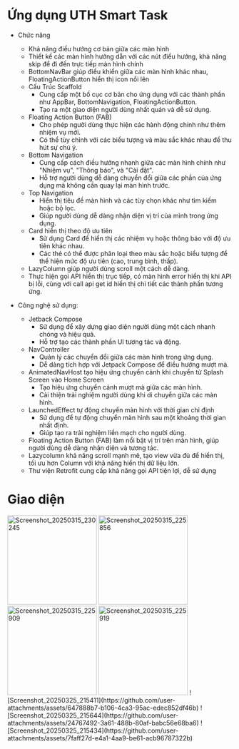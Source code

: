 # Ứng dụng UTH Smart Task

- Chức năng
  - Khả năng điều hướng cơ bản giữa các màn hình
  - Thiết kế các màn hình hướng dẫn với các nút điều hướng, khả năng skip để đi đến trực tiếp màn hình chính
  - BottomNavBar giúp điều khiển giữa các màn hình khác nhau, FloatingActionButton hiển thị icon nổi lên
  - Cấu Trúc Scaffold
    - Cung cấp một bố cục cơ bản cho ứng dụng với các thành phần như AppBar, BottomNavigation, FloatingActionButton.
    - Tạo ra một giao diện người dùng nhất quán và dễ sử dụng.
  - Floating Action Button (FAB)
    - Cho phép người dùng thực hiện các hành động chính như thêm nhiệm vụ mới.
    - Có thể tùy chỉnh với các biểu tượng và màu sắc khác nhau để thu hút sự chú ý.
  - Bottom Navigation
    - Cung cấp cách điều hướng nhanh giữa các màn hình chính như "Nhiệm vụ", "Thông báo", và "Cài đặt".
    - Hỗ trợ người dùng dễ dàng chuyển đổi giữa các phần của ứng dụng mà không cần quay lại màn hình trước.
  - Top Navigation
    - Hiển thị tiêu đề màn hình và các tùy chọn khác như tìm kiếm hoặc bộ lọc.
    - Giúp người dùng dễ dàng nhận diện vị trí của mình trong ứng dụng.
  - Card hiển thị theo độ ưu tiên
    - Sử dụng Card để hiển thị các nhiệm vụ hoặc thông báo với độ ưu tiên khác nhau.
    - Các thẻ có thể được phân loại theo màu sắc hoặc biểu tượng để thể hiện mức độ ưu tiên (cao, trung bình, thấp).
  - LazyColumn giúp người dùng scroll một cách dễ dàng.
  - Thực hiện gọi API hiển thị trục tiếp, có màn hình error hiển thị khi API bị lỗi, cùng với call api get id hiển thị chi tiết các thành phần tương ứng.

- Công nghệ sử dụng:
  - Jetback Compose
    - Sử dụng để xây dựng giao diện người dùng một cách nhanh chóng và hiệu quả.
    - Hỗ trợ tạo các thành phần UI tương tác và động.
  - NavController
    - Quản lý các chuyển đổi giữa các màn hình trong ứng dụng.
    - Dễ dàng tích hợp với Jetpack Compose để điều hướng mượt mà.
  - AnimatedNavHost tạo hiệu ứng chuyển cảnh khi chuyển từ Splash Screen vào Home Screen
    - Tạo hiệu ứng chuyển cảnh mượt mà giữa các màn hình.
    - Cải thiện trải nghiệm người dùng khi di chuyển giữa các màn hình.
  - LaunchedEffect tự động chuyển màn hình với thời gian chỉ định
    - Sử dụng để tự động chuyển màn hình sau một khoảng thời gian nhất định.
    - Giúp tạo ra trải nghiệm liền mạch cho người dùng.
  - Floating Action Button (FAB) làm nổi bật vị trí trên màn hình, giúp người dùng dễ dàng nhận diện và tương tác.
  - Lazycolumn khả năng scroll mạnh mẽ, tạo view vừa đủ để hiển thị, tối ưu hơn Column với khả năng hiển thị dữ liệu lớn.
  - Thư viện Retrofit cung cấp khả năng gọi API tiện lợi, dễ sử dụng

# Giao diện
<img width="200" alt="Screenshot_20250315_230245" src="https://github.com/user-attachments/assets/550a05cc-da34-4770-9ef2-defcc1015483" />
<img width="200" alt="Screenshot_20250315_225856" src="https://github.com/user-attachments/assets/6cefaf85-9eb3-461a-b86f-4bd9472525ed" />
<img width="200" alt="Screenshot_20250315_225909" src="https://github.com/user-attachments/assets/fe325f29-6d63-412f-9da8-ce33eeaf4c42" />
<img width="200" alt="Screenshot_20250315_225919" src="https://github.com/user-attachments/assets/a9c03213-bb84-4d74-92fc-355b815437f4" />
![Screenshot_20250325_215411](https://github.com/user-attachments/assets/647888b7-b106-4ca3-95ac-edec852df46b)
![Screenshot_20250325_215644](https://github.com/user-attachments/assets/24767492-3a61-488b-80af-babc56e68ba6)
![Screenshot_20250325_215434](https://github.com/user-attachments/assets/7faff27d-e4a1-4aa9-be61-acb96787322b)

